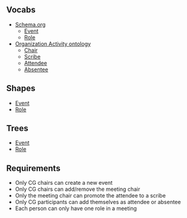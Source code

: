 ## Vocabs

* [Schema.org](https://schema.org)
  * [Event](https://schema.org/Event)
  * [Role](https://schema.org/Role)
* [Organization Activity ontology](https://innoweb.mondragon.edu/ontologies/dabgeo/domain-task/application_type/organization_energy_assessment/organizationactivity/1.0/index.html) 
  * [Chair](https://innoweb.mondragon.edu/ontologies/dabgeo/domain-task/application_type/organization_energy_assessment/organizationactivity/1.0/index.html#http://ontologies.smile.deri.ie/pdo#Chair)
  * [Scribe](https://innoweb.mondragon.edu/ontologies/dabgeo/domain-task/application_type/organization_energy_assessment/organizationactivity/1.0/index.html#http://ontologies.smile.deri.ie/pdo#Scribe)
  * [Attendee](https://innoweb.mondragon.edu/ontologies/dabgeo/domain-task/application_type/organization_energy_assessment/organizationactivity/1.0/index.html#http://ontologies.smile.deri.ie/pdo#Attendee)
  * [Absentee](https://innoweb.mondragon.edu/ontologies/dabgeo/domain-task/application_type/organization_energy_assessment/organizationactivity/1.0/index.html#http://ontologies.smile.deri.ie/pdo#Absentee)

## Shapes

* [Event](https://github.com/janeirodigital/sai-js/blob/main/packages/css-storage-fixture/shapetrees/shapes/Event%24.shex)
* [Role](https://github.com/janeirodigital/sai-js/blob/main/packages/css-storage-fixture/shapetrees/shapes/Role%24.shex)

## Trees

* [Event](https://github.com/janeirodigital/sai-js/blob/main/packages/css-storage-fixture/shapetrees/trees/Event%24.ttl)
* [Role](https://github.com/janeirodigital/sai-js/blob/main/packages/css-storage-fixture/shapetrees/trees/Role%24.ttl)


## Requirements

* Only CG chairs can create a new event
* Only CG chairs can add/remove the meeting chair
* Only the meeting chair can promote the attendee to a scribe
* Only CG participants can add themselves as attendee or absentee
* Each person can only have one role in a meeting
